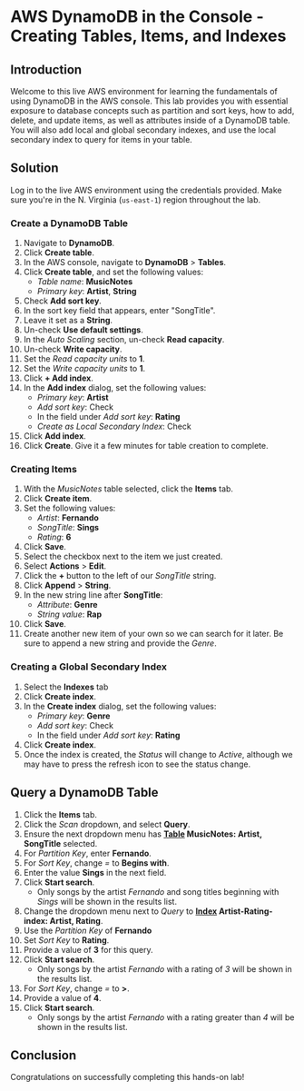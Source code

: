 # AWS DynamoDB in the Console - Creating Tables, Items, and Indexes

## Introduction

Welcome to this live AWS environment for learning the fundamentals of using DynamoDB in the AWS console. This lab provides you with essential exposure to database concepts such as partition and sort keys, how to add, delete, and update items, as well as attributes inside of a DynamoDB table. You will also add local and global secondary indexes, and use the local secondary index to query for items in your table.

## Solution

Log in to the live AWS environment using the credentials provided. Make sure you're in the N. Virginia (`us-east-1`) region throughout the lab.

### Create a DynamoDB Table

1. Navigate to **DynamoDB**.
2. Click **Create table**.
3. In the AWS console, navigate to **DynamoDB** > **Tables**.
4. Click **Create table**, and set the following values:
   - *Table name*: **MusicNotes**
   - *Primary key*: **Artist**, **String**
5. Check **Add sort key**.
6. In the sort key field that appears, enter "SongTitle".
7. Leave it set as a **String**.
8. Un-check **Use default settings**.
9. In the *Auto Scaling* section, un-check **Read capacity**.
10. Un-check **Write capacity**.
11. Set the *Read capacity units* to **1**.
12. Set the *Write capacity units* to **1**.
13. Click **+ Add index**.
14. In the **Add index** dialog, set the following values:
    - *Primary key*: **Artist**
    - *Add sort key*: Check
    - In the field under *Add sort key*: **Rating**
    - *Create as Local Secondary Index*: Check
15. Click **Add index**.
16. Click **Create**. Give it a few minutes for table creation to complete.

### Creating Items

1. With the *MusicNotes* table selected, click the **Items** tab.
2. Click **Create item**.
3. Set the following values:
   - *Artist*: **Fernando**
   - *SongTitle*: **Sings**
   - *Rating*: **6**
4. Click **Save**.
5. Select the checkbox next to the item we just created.
6. Select **Actions** > **Edit**.
7. Click the **+** button to the left of our *SongTitle* string.
8. Click **Append** > **String**.
9. In the new string line after **SongTitle**:
   - *Attribute*: **Genre**
   - *String value*: **Rap**
10. Click **Save**.
11. Create another new item of your own so we can search for it later. Be sure to append a new string and provide the *Genre*.

### Creating a Global Secondary Index

1. Select the **Indexes** tab
2. Click **Create index**.
3. In the **Create index** dialog, set the following values:
   - *Primary key*: **Genre**
   - *Add sort key*: Check
   - In the field under *Add sort key*: **Rating**
4. Click **Create index**.
5. Once the index is created, the *Status* will change to *Active*, although we may have to press the refresh icon to see the status change.

## Query a DynamoDB Table

1. Click the **Items** tab.
2. Click the *Scan* dropdown, and select **Query**.
3. Ensure the next dropdown menu has **[Table](https://learn.acloud.guru/handson/98627abc-6348-4ac3-8c66-e03e76dfbf5a/course/178db59b-70f1-4bd8-8d74-9ab9263f8f9a) MusicNotes: Artist, SongTitle** selected.
4. For *Partition Key*, enter **Fernando**.
5. For *Sort Key*, change *=* to **Begins with**.
6. Enter the value **Sings** in the next field.
7. Click **Start search**.
   - Only songs by the artist *Fernando* and song titles beginning with *Sings* will be shown in the results list.
8. Change the dropdown menu next to *Query* to **[Index](https://learn.acloud.guru/handson/98627abc-6348-4ac3-8c66-e03e76dfbf5a/course/178db59b-70f1-4bd8-8d74-9ab9263f8f9a) Artist-Rating-index: Artist, Rating**.
9. Use the *Partition Key* of **Fernando**
10. Set *Sort Key* to **Rating**.
11. Provide a value of **3** for this query.
12. Click **Start search**.
    - Only songs by the artist *Fernando* with a rating of *3* will be shown in the results list.
13. For *Sort Key*, change *=* to **>**.
14. Provide a value of **4**.
15. Click **Start search**.
    - Only songs by the artist *Fernando* with a rating greater than *4* will be shown in the results list.

## Conclusion

Congratulations on successfully completing this hands-on lab!